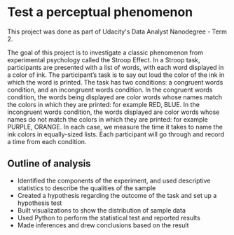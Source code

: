 # Test a perceptual phenomenon 

This project was done as part of Udacity's Data Analyst Nanodegree - Term 2.

The goal of this project is to investigate a classic phenomenon from experimental psychology called the Stroop Effect.
In a Stroop task, participants are presented with a list of words, with each word displayed in a color of ink. The participant’s task is to say out loud the color of the ink in which the word is printed. The task has two conditions: a congruent words condition, and an incongruent words condition. In the congruent words condition, the words being displayed are color words whose names match the colors in which they are printed: for example RED, BLUE. In the incongruent words condition, the words displayed are color words whose names do not match the colors in which they are printed: for example PURPLE, ORANGE. In each case, we measure the time it takes to name the ink colors in equally-sized lists. Each participant will go through and record a time from each condition.


## Outline of analysis

* Identified the components of the experiment, and used descriptive statistics to describe the qualities of the sample
* Created a hypothesis regarding the outcome of the task and set up a hypothesis test
* Built visualizations to show the distribution of sample data
* Used Python to perform the statistical test and reported results
* Made inferences and drew conclusions based on the result